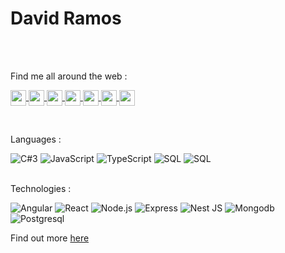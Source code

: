 # David Ramos


<br/>
<br/>

Find me all around the web :

<a href="https://platzi.com/p/davidramos-om/" target="blank"><img align="center" src="https://static.platzi.com/media/platzi-isotipo@2x.png" height="25" /> </a>
<a href="https://www.linkedin.com/in/davidramos-om/" target="blank"><img align="center" src="https://static-exp1.licdn.com/sc/h/8s162nmbcnfkg7a0k8nq9wwqo" height="25" /> </a>
<a href="https://twitter.com/davidramos_om" target="blank"><img align="center" src="https://abs.twimg.com/favicons/twitter.2.ico" height="25" /> </a>
<a href="https://www.instagram.com/luminartis/" target="blank"><img align="center" src="https://static.cdninstagram.com/rsrc.php/v3/yt/r/30PrGfR3xhB.png" height="25" /> </a>
<a href="https://flickr.com/photos/125086810@N08/" target="blank"><img align="center" src="https://combo.staticflickr.com/pw/favicon.ico" height="25" /> </a>
<a href="https://www.airbnb.ie/users/show/124034861" target="blank"><img align="center" src="https://a0.muscache.com/airbnb/static/icons/apple-touch-icon-76x76-3b313d93b1b5823293524b9764352ac9.png" height="25" /> </a>
<a href="https://www.facebook.com/davidramos015" target="blank"><img align="center" src="https://static.xx.fbcdn.net/rsrc.php/yD/r/d4ZIVX-5C-b.ico" height="25" /> </a>

<br/>

Languages : 

![C#3](https://img.shields.io/badge/-csharp-000?&logo=csharp)
![JavaScript](https://img.shields.io/badge/-JavaScript-000?&logo=JavaScript)
![TypeScript](https://img.shields.io/badge/-TypeScript-000?&logo=TypeScript)
![SQL](https://img.shields.io/badge/-SQL-000?&logo=sql)
![SQL](https://img.shields.io/badge/-SQL-000?&logo=MySQL)

<br/>
Technologies : 

![Angular](https://img.shields.io/badge/-Angular-000?&logo=Angular)
![React](https://img.shields.io/badge/-React-000?&logo=React)
![Node.js](https://img.shields.io/badge/-Node.js-000?&logo=node.js)
![Express](https://img.shields.io/badge/-Express-000?&logo=express)
![Nest JS](https://img.shields.io/badge/-Nestjs-000?&logo=nestjs)
![Mongodb](https://img.shields.io/badge/-Mongodb-000?&logo=Mongodb)
![Postgresql](https://img.shields.io/badge/-Postgresql-000?&logo=Postgresql)

Find out more <a href="https://davidramos-om.com/" target="blank">
here
</a>

